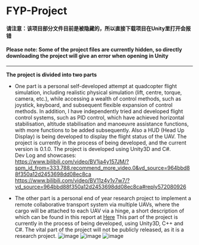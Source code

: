 # FYP-Project
#### 请注意：该项目部分文件目前是被隐藏的，所以直接下载项目在Unity里打开会报错  
#### Please note: Some of the project files are currently hidden, so directly downloading the project will give an error when opening in Unity

<hr>  

**The project is divided into two parts**  

* One part is a personal self-developed attempt at quadcopter flight simulation, including realistic physical simulation (lift, centre, torque, camera, etc.), while accessing a wealth of control methods, such as joystick, keyboard, and subsequent flexible expansion of control methods. In addition, I have independently tried and developed flight control systems, such as PID control, which have achieved horizontal stabilisation, altitude stabilisation and manoeuvre assistance functions, with more functions to be added subsequently. Also a HUD (Head Up Display) is being developed to display the flight status of the UAV. The project is currently in the process of being developed, and the current version is 0.1.0. The project is developed using Unity3D and C#.   
Dev Log and showcases:  
https://www.bilibili.com/video/BV1ja4y157JM/?spm_id_from=333.788.recommend_more_video.0&vd_source=964bbd88f350a12d2453698dd08ec8ca
https://www.bilibili.com/video/BV11z4y1v7w7/?vd_source=964bbd88f350a12d2453698dd08ec8ca#reply572080926

* The other part is a personal end of year research project to implement a remote collaborative transport system via multiple UAVs, where the cargo will be attached to each UAV via a hinge, a short description of which can be found in this report at [Here](RESEARCHPROPOSAL.pdf)
This part of the project is currently in the process of being developed,  using Unity3D, C++ and C#. The vital part of the project will not be publicly released, as it is a research project.
![image](https://github.com/Lizhenghe-Chen/Multi-Drones-Teleoperation-Interface-Systems/assets/61171413/086b5374-7d6c-4db4-b68f-4094db35e5e5)
![image](https://user-images.githubusercontent.com/61171413/228373730-cfad4155-28ea-47ce-a0e1-d86414e2a8c7.png)
![image](https://user-images.githubusercontent.com/61171413/228373077-fbc1394b-fa01-42e4-a9b2-67e1bd142dc4.png)
